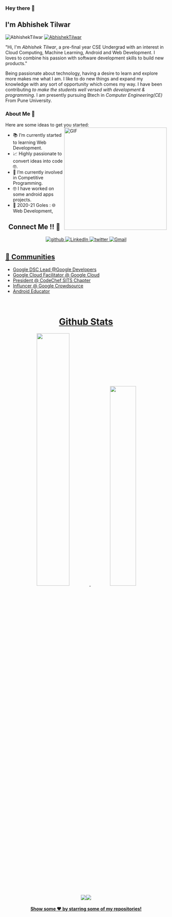 ### Hey there 👋<h2> I'm Abhishek Tilwar</h2>

<p align="left"> 
	<img src="https://komarev.com/ghpvc/?username=AbhishekTilwar" alt="AbhishekTilwar" /> 
	<a href="https://github.com/AbhishekTilwar?tab=repositories"><img src="https://badges.pufler.dev/repos/AbhishekTilwar" alt="AbhishekTilwar" /> </a>
</p>

"Hi, I'm *Abhishek Tilwar*, a pre-final year CSE Undergrad with an interest in Cloud Computing, Machine Learning, Android and Web Development. I loves to combine his passion with software development skills to build new products."

Being passionate about technology, having a desire to learn and explore more makes me what I am. I like to do new things and expand my knowledge with any sort of opportunity which comes my way. I have been contributing *to make the students well versed with development & programming*.
I am presently pursuing Btech in *Computer Engineering(CE)* From Pune University. 


### About Me 🚀
Here are some ideas to get you started:		
<img align="right" alt="GIF" src="https://media.giphy.com/media/M9gbBd9nbDrOTu1Mqx/giphy.gif" width="320px" />
- 📚 I’m currently started to learning Web Development.
- 📈 Highly passionate to convert ideas into code 🤓.
- 🔭 I’m currently involved in Competitive Programming.
- 🤓 I have worked on some android apps projects.
- 🎯 2020-21 Goles : 🌐 Web Development, 

<h2 align="center">Connect Me !! 🤝</h2> 

<p align="center">
<a href="https://github.com/AbhishekTilwar" target="_blank">
<img src=https://img.shields.io/badge/github-%2324292e.svg?&style=for-the-badge&logo=github&logoColor=white alt=github style="margin-bottom: 5px;" />
</a>
<a href="https://www.linkedin.com/in/abhishek-tilwar/" target="_blank">
<img alt="LinkedIn" src="https://img.shields.io/badge/linkedin%20-%230077B5.svg?&style=for-the-badge&logo=linkedin&logoColor=white"/>
</a>
<a href="https://twitter.com/AbhishekTilwar" target="_blank">
<img src=https://img.shields.io/badge/twitter-%2300acee.svg?&style=for-the-badge&logo=twitter&logoColor=white alt=twitter style="margin-bottom: 5px;" />
</a>
<a href="mailto:abhishektilwar@gmail.com">
<img alt="Gmail" src="https://img.shields.io/badge/Gmail-D14836?style=for-the-badge&logo=gmail&logoColor=white" />
</p> 


## 👯 Communities
* Google DSC Lead @Google Developers
* Google Cloud Facilitator @ Google Cloud
* President @ CodeChef SITS Chapter
* Influncer @ Google Crowdsource
* Android Educator
<br>

<h1 align="center">Github Stats</h1>
 <div align="center" >
<img width="45%" src="https://github-readme-stats.vercel.app/api?username=AbhishekTilwar&show_icons=true"> <img width="40%" src="https://github-readme-stats.vercel.app/api/top-langs/?username=AbhishekTilwar&layout=compact">
</div> 
<div align="center">
 <img src="https://github-readme-streak-stats.herokuapp.com/?user=AbhishekTilwar&)"><img src="https://activity-graph.herokuapp.com/graph?username=AbhishekTilwar&bg_color=FFFFFF&color=000000&line=000000&point=00FF00"></div>




<p align="center">
<h4 align="center">Show some ❤️ by starring some of my <a href="https://github.com/AbhishekTilwar?tab=repositories"> repositories!</a></h4>
</p>
